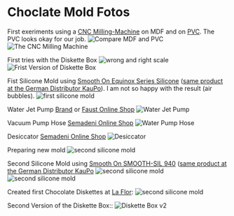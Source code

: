 # Choclate Mold Fotos
First exeriments using a [CNC Milling-Machine](http://aliexpress.com/item/CNC-2418-GRBL-control-Diy-CNC-machine-working-area-24x18x4-5cm-3-Axis-Pcb-Pvc-Milling/32704119622.html) on MDF and on [PVC](http://shop.wiesermodell.ch/pi/Werkstoffe/Kunststoffe/Kunststoff-Platten/PVC/aeronaut-pvc-schaumplatte-50mm-leicht.html). The PVC looks okay for our job.
![Compare MDF and PVC](ChoclateMold_0001.jpeg)
![The CNC Milling Machine](ChoclateMold_0002.jpeg)

First tries with the Diskette Box 
![wrong and right scale](ChoclateMold_0003.jpeg)
![Frist Version of Diskette Box](ChoclateMold_0004.jpeg)

Fist Silicone Mold using [Smooth On Equinox Series Silicone](https://www.smooth-on.com/product-line/equinox/) ([same product at the German Distributor KauPo](https://www.kaupo.de/produkte/silikonkautschuk-additionsvernetzend/equinox-solaris-serie/)). I am not so happy with the result (air bubbles).
![first silicone mold](ChoclateMold_0005.jpeg)

Water Jet Pump [Brand](https://shop.brand.de/de/wasserstrahlpumpen-pp-p705.html) or [Faust Online Shop](http://shop.faust.ch/shop/Vakuumtechnik_Trocknung_Trockenlagerung/Wasserstrahlpumpen/Wasserstrahlpumpen/Wasserstrahlpumpe_PP$B$einfo772_lang_DE.htm) 
![Water Jet Pump](ChoclateMold_0006.jpeg)

Vacuum Pump Hose [Semadeni Online Shop](https://eshop.semadeni.com/vakuum-schlauch-naturgummi-8x18mm.html)
![Water Pump Hose](ChoclateMold_0007.jpeg)

Desiccator [Semadeni Online Shop](https://eshop.semadeni.com/exsikkator-o-250-mm.html)
![Desiccator](ChoclateMold_0008.jpeg)

Preparing new mold
![second silicone mold](ChoclateMold_0009.jpeg)

Second Silicone Mold using [Smooth On SMOOTH-SIL 940](https://www.smooth-on.com/products/smooth-sil-940/) ([same product at the German Distributor KauPo](https://www.kaupo.de/produkte/silikonkautschuk-additionsvernetzend/smooth-sil-940/)
![second silicone mold](ChoclateMold_0010.jpeg)
![second silicone mold](ChoclateMold_0011.jpeg)

Created first Chocolate Diskettes at [La Flor](http://laflor.ch):
![second silicone mold](ChoclateMold_0012.jpeg)

Second Version of the Diskette Box::
![Diskette Box v2](ChoclateMold_0013.jpeg)
